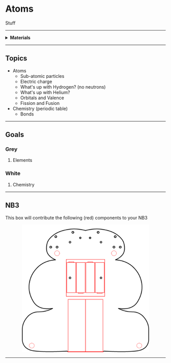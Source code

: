 # Atoms

Stuff

----

<details><summary><b>Materials</b></summary><p>

Contents|Description| # |Data|Link|
:-------|:----------|:-:|:--:|:--:|
Periodic Table|Periodic Table business card|1|[-D-](card)|-

</p></details>

----

## Topics

- Atoms
  - Sub-atomic particles
  - Electric charge
  - What's up with Hydrogen? (no neutrons)
  - What's up with Helium?
  - Orbitals and Valence
  - Fission and Fusion
- Chemistry (periodic table)
  - Bonds

----

## Goals

### Grey

1. Elements


### White

1. Chemistry

----

## NB3

This box will contribute the following (red) components to your NB3

<p align="center">
<img src="_data/images/NB3_atoms.png" alt="NB3 stage" width="400" height="400">
<p>

----
